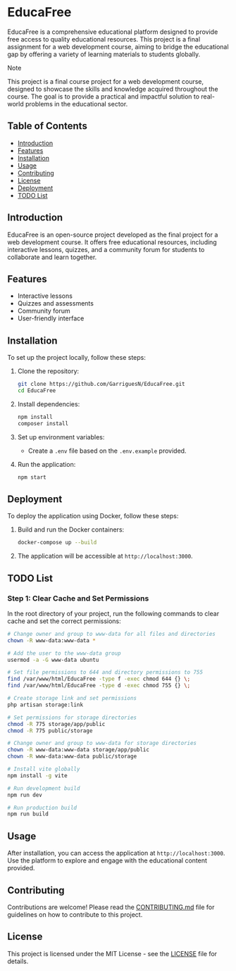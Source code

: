 # EducaFree

EducaFree is a comprehensive educational platform designed to provide free access to quality educational resources. This project is a final assignment for a web development course, aiming to bridge the educational gap by offering a variety of learning materials to students globally.

> [!NOTE]  
> This project is a final course project for a web development course, designed to showcase the skills and knowledge acquired throughout the course. The goal is to provide a practical and impactful solution to real-world problems in the educational sector.

## Table of Contents
- [Introduction](#introduction)
- [Features](#features)
- [Installation](#installation)
- [Usage](#usage)
- [Contributing](#contributing)
- [License](#license)
- [Deployment](#deployment)
- [TODO List](#todo-list)

## Introduction
EducaFree is an open-source project developed as the final project for a web development course. It offers free educational resources, including interactive lessons, quizzes, and a community forum for students to collaborate and learn together.

## Features
- Interactive lessons
- Quizzes and assessments
- Community forum
- User-friendly interface

## Installation
To set up the project locally, follow these steps:

1. Clone the repository:
    ```bash
    git clone https://github.com/GarriguesN/EducaFree.git
    cd EducaFree
    ```

2. Install dependencies:
    ```bash
    npm install
    composer install
    ```

3. Set up environment variables:
    - Create a `.env` file based on the `.env.example` provided.

4. Run the application:
    ```bash
    npm start
    ```

## Deployment
To deploy the application using Docker, follow these steps:

1. Build and run the Docker containers:
    ```bash
    docker-compose up --build
    ```

2. The application will be accessible at `http://localhost:3000`.

## TODO List

### Step 1: Clear Cache and Set Permissions
In the root directory of your project, run the following commands to clear cache and set the correct permissions:

```bash
# Change owner and group to www-data for all files and directories
chown -R www-data:www-data *

# Add the user to the www-data group
usermod -a -G www-data ubuntu

# Set file permissions to 644 and directory permissions to 755
find /var/www/html/EducaFree -type f -exec chmod 644 {} \;
find /var/www/html/EducaFree -type d -exec chmod 755 {} \;

# Create storage link and set permissions
php artisan storage:link

# Set permissions for storage directories
chmod -R 775 storage/app/public
chmod -R 775 public/storage

# Change owner and group to www-data for storage directories
chown -R www-data:www-data storage/app/public
chown -R www-data:www-data public/storage

# Install vite globally
npm install -g vite

# Run development build
npm run dev

# Run production build
npm run build
```

## Usage
After installation, you can access the application at `http://localhost:3000`. Use the platform to explore and engage with the educational content provided.

## Contributing
Contributions are welcome! Please read the [CONTRIBUTING.md](CONTRIBUTING.md) file for guidelines on how to contribute to this project.

## License
This project is licensed under the MIT License - see the [LICENSE](LICENSE) file for details.
